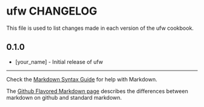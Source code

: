 ufw CHANGELOG
=============

This file is used to list changes made in each version of the ufw cookbook.

0.1.0
-----
- [your_name] - Initial release of ufw

- - -
Check the [Markdown Syntax Guide](http://daringfireball.net/projects/markdown/syntax) for help with Markdown.

The [Github Flavored Markdown page](http://github.github.com/github-flavored-markdown/) describes the differences between markdown on github and standard markdown.
